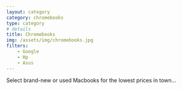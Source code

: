 ```yaml
---
layout: category
category: chromebooks
type: category
# details
title: Chromebooks
img: /assets/img/chromebooks.jpg
filters:
    - Google
    - Hp
    - Asus
---
```

Select brand-new or used Macbooks for the lowest prices in town…